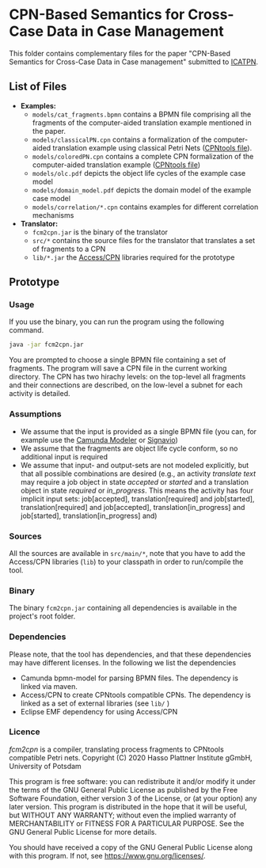 # CPN-Based Semantics for Cross-Case Data in Case Management

This folder contains complementary files for the paper "CPN-Based Semantics for Cross-Case Data in Case management" submitted to [ICATPN](http://conf-2020.petrinet.net/).

## List of Files
* **Examples:**
  * `models/cat_fragments.bpmn` contains a BPMN file comprising all the fragments of the computer-aided translation example mentioned in the paper.
  * `models/classicalPN.cpn` contains a formalization of the computer-aided translation example using classical Petri Nets ([CPNtools file](https://cpntools.org)).
  * `models/coloredPN.cpn` contains a complete CPN formalization of the computer-aided translation example ([CPNtools file](https://cpntools.org))
  * `models/olc.pdf` depicts the object life cycles of the example case model
  * `models/domain_model.pdf` depicts the domain model of the example case model
  * `models/correlation/*.cpn` contains examples for different correlation mechanisms
* **Translator:**
  * `fcm2cpn.jar` is the binary of the translator
  * `src/*` contains the source files for the translator that translates a set of fragments to a CPN
  * `lib/*.jar` the [Access/CPN](http://cpntools.org/access-cpn/) libraries required for the prototype
  
## Prototype

### Usage

If you use the binary, you can run the program using the following command.
````bash
java -jar fcm2cpn.jar 
````
You are prompted to choose  a single BPMN file containing a set of fragments.
The program will save a CPN file in the current working directory.
The CPN has two hirachy levels: on the top-level all fragments and their connections are described, on the low-level a subnet for each activity is detailed.

### Assumptions

* We assume that the input is provided as a single BPMN file (you can, for example use the [Camunda Modeler](https://camunda.com/download/modeler/) or [Signavio](https://signavio.com))
* We assume that the fragments are object life cycle conform, so no additional input is required
* We assume that input- and output-sets are not modeled explicitly, but that all possible combinations are desired (e.g., an activity *translate text* may require a job object in state *accepted* or *started* and a translation object in state *required* or *in_progress*. This means the activity has four implicit input sets: job[accepted], translation[required] and job[started], translation[required] and job[accepted], translation[in_progress] and job[started], translation[in_progress] and)

### Sources

All the sources are available in `src/main/*`, note that you have to add the Access/CPN libraries (`lib`) to your classpath in order to run/compile the tool.

### Binary

The binary `fcm2cpn.jar` containing all dependencies is available in the project's root folder.

### Dependencies

Please note, that the tool has dependencies, and that these dependencies may have different licenses. In the following we list the dependencies
* Camunda bpmn-model for parsing BPMN files. The dependency is linked via maven.
* Access/CPN to create CPNtools compatible CPNs. The dependency is linked as a set of external libraries (see `lib/`    )
* Eclipse EMF dependency for using Access/CPN

### Licence

*fcm2cpn* is a compiler, translating process fragments to CPNtools compatible Petri nets.
Copyright (C) 2020  Hasso Plattner Institute gGmbH, University of Potsdam

This program is free software: you can redistribute it and/or modify
it under the terms of the GNU General Public License as published by
the Free Software Foundation, either version 3 of the License, or (at your option) any later version.
This program is distributed in the hope that it will be useful, but WITHOUT ANY WARRANTY; without even the implied warranty of MERCHANTABILITY or FITNESS FOR A PARTICULAR PURPOSE.
See the GNU General Public License for more details.

You should have received a copy of the GNU General Public License
along with this program.  If not, see <https://www.gnu.org/licenses/>.
